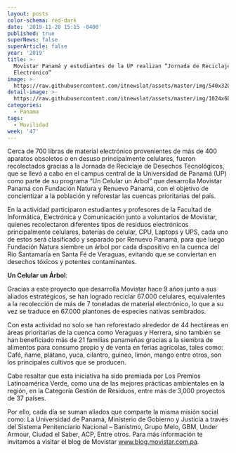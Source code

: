 ```yaml
---
layout: posts
color-schema: red-dark
date: '2019-11-20 15:15 -0400'
published: true
superNews: false
superArticle: false
year: '2019'
title: >-
  Movistar Panamá y estudiantes de la UP realizan “Jornada de Reciclaje
  Electrónico”
image: >-
  https://raw.githubusercontent.com/itnewslat/assets/master/img/540x320/Movistar-Panama-p.jpg
detail-image: >-
  https://raw.githubusercontent.com/itnewslat/assets/master/img/1024x680/Movistar-Panama-g.jpg
categories:
  - Panama
tags:
  - Movilidad
week: '47'
---
```

Cerca de 700 libras de material electrónico provenientes de más de 400 aparatos obsoletos o en desuso principalmente celulares, fueron recolectados gracias a la Jornada de Reciclaje de Desechos Tecnológicos, que se llevó a cabo en el campus central de la Universidad de Panamá (UP) como parte de su programa “Un Celular un Árbol” que desarrolla Movistar Panamá con Fundación Natura y Renuevo Panamá, con el objetivo de concientizar a la población y reforestar las cuencas prioritarias del país. 

En la actividad participaron estudiantes y profesores de la Facultad de Informática, Electrónica y Comunicación junto a voluntarios de Movistar, quienes recolectaron diferentes tipos de residuos electrónicos principalmente celulares, baterías de celular, CPU, Laptops y UPS, cada uno de estos será clasificado y separado por Renuevo Panamá, para que luego Fundación Natura siembre un árbol por cada dispositivo en la cuenca del Rio Santamaría en Santa Fé de Veraguas, evitando que se conviertan en desechos tóxicos y potentes contaminantes.

**Un Celular un Árbol**: 

Gracias a este proyecto que desarrolla Movistar hace 9 años junto a sus aliados estratégicos, se han logrado reciclar 67.000 celulares, equivalentes a la recolección de más de 7 toneladas de material electrónico, lo que a su vez se traduce en 67.000 plantones de especies nativas sembrados. 

Con esta actividad no solo se han reforestado alrededor de 44 hectáreas en áreas prioritarias de la cuenca como Veraguas y Herrera, sino también se han beneficiado más de 21 familias panameñas gracias a la siembra de alimentos para consumo propio y de venta en ferias agrícolas, tales como: Café, ñame, plátano, yuca, cilantro, guineo, limón, mango entre otros, son los principales cultivos que se producen. 

Cabe resaltar que esta iniciativa ha sido premiada por Los Premios Latinoamérica Verde, como una de las mejores prácticas ambientales en la región, en la Categoría Gestión de Residuos, entre más de 3,000 proyectos de 37 países.

Por ello, cada día se suman aliados que comparte la misma misión social como: La Universidad de Panamá, Ministerio de Gobierno y Justicia a través del Sistema Penitenciario Nacional – Banistmo, Grupo Melo, GBM, Under Armour, Ciudad el Saber, ACP, Entre otros. Para más información te invitamos a visitar el blog de Movistar www.blog.movistar.com.pa.